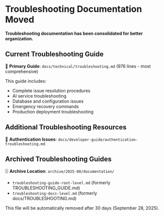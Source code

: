 # Troubleshooting Documentation Moved

**Troubleshooting documentation has been consolidated for better organization.**

## Current Troubleshooting Guide
📖 **Primary Guide**: `docs/technical/troubleshooting.md` (976 lines - most comprehensive)

This guide includes:
- Complete issue resolution procedures
- AI service troubleshooting
- Database and configuration issues
- Emergency recovery commands
- Production deployment troubleshooting

## Additional Troubleshooting Resources
📖 **Authentication Issues**: `docs/developer-guide/authentication-troubleshooting.md`

## Archived Troubleshooting Guides
🗄️ **Archive Location**: `archive/2025-08/documentation/`
- `troubleshooting-guide-root-level.md` (formerly TROUBLESHOOTING_GUIDE.md)
- `troubleshooting-docs-level.md` (formerly docs/TROUBLESHOOTING.md)

This file will be automatically removed after 30 days (September 28, 2025).